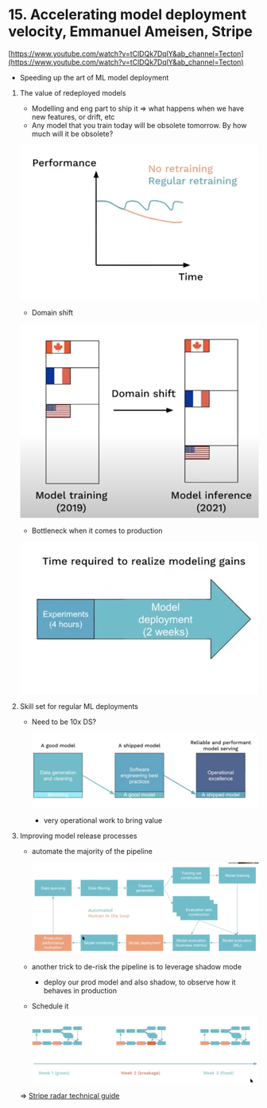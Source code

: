 # 15. Accelerating model deployment velocity, Emmanuel Ameisen, Stripe

[https://www.youtube.com/watch?v=tClDQk7DqlY&ab_channel=Tecton](https://www.youtube.com/watch?v=tClDQk7DqlY&ab_channel=Tecton)

- Speeding up the art of ML model deployment
1. The value of redeployed models
    - Modelling and eng part to ship it ⇒ what happens when we have new features, or drift, etc
    - Any model that you train today will be obsolete tomorrow. By how much will it be obsolete?
    
    ![Screen Shot 2022-05-24 at 15.01.26.png](./Screen_Shot_2022-05-24_at_15.01.26.png)
    
    - Domain shift
    
    ![Screen Shot 2022-05-24 at 15.02.46.png](./Screen_Shot_2022-05-24_at_15.02.46.png)
    
    - Bottleneck when it comes to production
    
    ![Screen Shot 2022-05-24 at 15.03.15.png](./Screen_Shot_2022-05-24_at_15.03.15.png)
    
2. Skill set for regular ML deployments
    - Need to be 10x DS?
        
        ![Screen Shot 2022-05-24 at 15.04.35.png](./Screen_Shot_2022-05-24_at_15.04.35.png)
        
        - very operational work to bring value
    
3. Improving model release processes
    - automate the majority of the pipeline
        
        ![Screen Shot 2022-05-24 at 15.06.57.png](./Screen_Shot_2022-05-24_at_15.06.57.png)
        
    - another trick to de-risk the pipeline is to leverage shadow mode
        - deploy our prod model and also shadow, to observe how it behaves in production
    - Schedule it
        
        ![Screen Shot 2022-05-24 at 15.08.41.png](./Screen_Shot_2022-05-24_at_15.08.41.png)
        
    
    ⇒ [Stripe radar technical guide](https://stripe.com/en-fr/guides/primer-on-machine-learning-for-fraud-protection#next-steps)